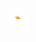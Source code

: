 <svg width="30px" height="42px" viewBox="0 0 30 42" version="1.1" xmlns="http://www.w3.org/2000/svg" xmlns:xlink="http://www.w3.org/1999/xlink">
    <g stroke="none" stroke-width="1" fill="none" fill-rule="evenodd">
        <g>
            <path d="M19.7420958,22.2313385 L18.4011105,21.2262752 L18.5476983,22.9043351 C14.890039,24.5829858 10.5492804,23.3782097 8.26133775,20.0658141 L9.31970181,18.6323729 L7.53778027,18.7895433 C5.82680723,15.0765404 7.03703627,10.6515439 10.3751341,8.34362077 L11.8926112,9.48103809 L11.7278465,7.58258518 C15.4300685,5.92993259 19.8030764,7.21152125 22.0429383,10.6261367 L20.9757789,12.0737587 L22.7401099,11.9183609 C24.3402626,15.6201373 23.0813664,19.9754116 19.7420958,22.2313385 M23.2965573,6.95449448 C19.7180554,3.19185889 14.1318868,2.25179086 9.63809056,4.6382992 C4.93555328,7.13825385 2.51216343,12.196068 3.57639101,17.373828 C3.74350112,18.1862689 4.55442495,20.1260825 4.77313397,20.5603691 C5.69370549,22.3778733 7.04524519,23.8343584 8.78143133,24.9109165 C14.0744244,28.1931779 19.3633129,31.4760302 24.6551332,34.7594733 C25.2268257,35.1151747 25.8049681,35.4578771 26.475754,35.8661656 C26.4839629,35.6853606 26.4898264,35.6132749 26.4921718,35.5417801 C26.4909991,28.5211086 26.5379072,21.5033915 26.4669587,14.4833108 C26.4405729,11.5833398 25.2919107,9.05738707 23.2965573,6.95449448" fill="#FFFFFF"></path>
            <path d="M8.61520075,3.38194053 C3.41954204,6.30318273 0.83021478,11.9252741 2.01757613,17.699218 C2.19172246,18.5518378 3.13281626,20.8266725 3.39198353,21.3419077 C4.42278908,23.3809868 5.95023417,25.035412 7.93034245,26.2650044 C11.6489823,28.5705641 15.364104,30.8773055 19.0827438,33.1834561 L27.1609054,38.1963644 C27.4599446,38.3818964 27.7583974,38.564474 28.0679909,38.7511877 C28.0691636,36.6500677 28.0738544,34.5324035 28.0767861,32.4135575 C28.0873405,26.5037143 28.0978948,20.3900224 28.038087,14.3832772 C28.008183,11.2097352 26.7967813,8.34167092 24.4373037,5.85589706 C20.3891345,1.60047912 14.0055281,0.514467149 8.91775801,3.21590714 C8.81573288,3.26967596 8.71605317,3.32462651 8.61520075,3.38194053 Z M29.7203288,41.7876488 L27.6739628,40.5468299 C27.1767369,40.2472608 26.7141058,39.9677811 26.2526473,39.6818019 L18.1744857,34.6683027 C14.4581913,32.362743 10.7407241,30.0571833 7.02325702,27.7510328 C4.76756364,26.3524526 3.02785938,24.4622718 1.85046601,22.1318958 C1.59950766,21.6379317 0.555216029,19.1817011 0.32243457,18.0525559 C-1.04728202,11.3929037 2.01757613,4.9146473 8.11035229,1.67433738 C13.8788762,-1.38871269 21.1062421,-0.164438047 25.6868183,4.64993927 C28.3611665,7.46718903 29.7344012,10.7358605 29.7684096,14.3649604 C29.8293901,20.3823411 29.8176631,26.5013509 29.8076951,32.4171027 C29.8030043,34.9070126 29.7983135,37.3963317 29.7983135,39.8868324 C29.7971408,39.959509 29.7947954,40.0055965 29.7912773,40.0658649 C29.7877592,40.1249515 29.7836547,40.2005824 29.7789639,40.3152104 L29.7203288,41.7876488 Z" fill="#FFFFFF"></path>
            <path d="M12.2048433,17.5984753 L19.4134459,16.800806 C19.5307162,16.7895796 19.6298096,16.70804 19.6597135,16.5922303 C19.6890311,16.4781931 19.6450547,16.3570655 19.5477204,16.2902977 L13.5288245,12.2269112 C13.4285584,12.1560073 13.2972157,12.1589616 13.2004678,12.232229 L13.1406599,12.2960426 C13.0908201,12.3681282 13.0755749,12.4626668 13.1031335,12.5483424 L13.7545697,14.4757478 L11.2062871,13.8405667 C10.8937618,13.7625723 10.5771321,13.954013 10.4991474,14.2701263 L10.4762797,14.3646649 C10.398295,14.6813692 10.5894455,15.0004369 10.9025571,15.0778404 L13.4103815,15.7041585 L13.4068634,15.7165667 L11.9837889,17.1175103 C11.8981816,17.2049585 11.8782456,17.3308129 11.9269128,17.4383506 C11.9749936,17.5464791 12.0869867,17.6108835 12.2048433,17.5984753" fill="#FF9600"></path>
        </g>
    </g>
</svg>
